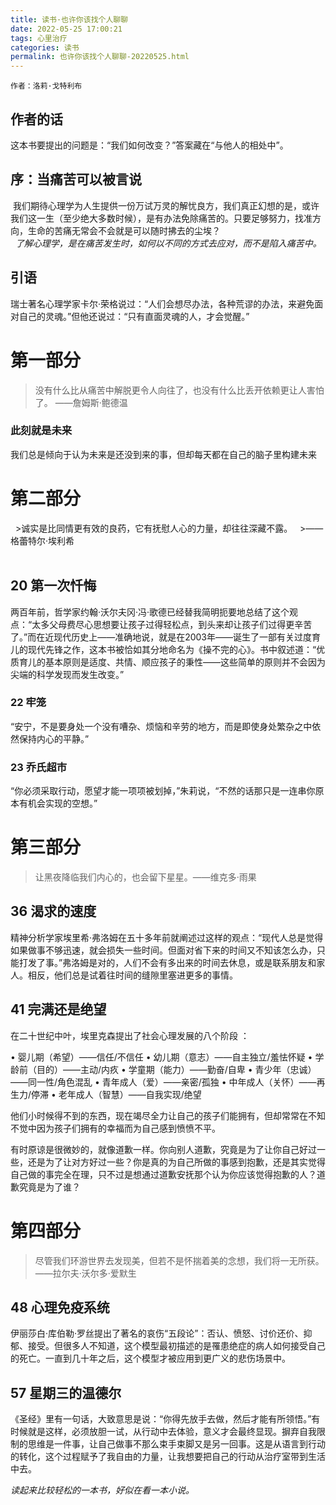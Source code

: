 ```yaml
---
title: 读书·也许你该找个人聊聊
date: 2022-05-25 17:00:21
tags: 心里治疗
categories: 读书
permalink: 也许你该找个人聊聊-20220525.html
---
```


```
作者：洛莉·戈特利布
```

## 作者的话  
  
这本书要提出的问题是：“我们如何改变？”答案藏在“与他人的相处中”。  
  
## 序：当痛苦可以被言说  
  
  
 我们期待心理学为人生提供一份万试万灵的解忧良方，我们真正幻想的是，或许我们这一生（至少绝大多数时候），是有办法免除痛苦的。只要足够努力，找准方向，生命的苦痛无常会不会就是可以随时拂去的尘埃？  
 
  *了解心理学，是在痛苦发生时，如何以不同的方式去应对，而不是陷入痛苦中。*

  
## 引语  
  
瑞士著名心理学家卡尔·荣格说过：“人们会想尽办法，各种荒谬的办法，来避免面对自己的灵魂。”但他还说过：“只有直面灵魂的人，才会觉醒。”  
  
# 第一部分  
  >没有什么比从痛苦中解脱更令人向往了，也没有什么比丢开依赖更让人害怕了。
  >——詹姆斯·鲍德温
  >

  
### 此刻就是未来  
  
我们总是倾向于认为未来是还没到来的事，但却每天都在自己的脑子里构建未来  
  
# 第二部分  
  
  >诚实是比同情更有效的良药，它有抚慰人心的力量，却往往深藏不露。
  >——格蕾特尔·埃利希  
  
  
## 20 第一次忏悔  
  
两百年前，哲学家约翰·沃尔夫冈·冯·歌德已经替我简明扼要地总结了这个观点：“太多父母费尽心思想要让孩子过得轻松点，到头来却让孩子们过得更辛苦了。”而在近现代历史上——准确地说，就是在2003年——诞生了一部有关过度育儿的现代先锋之作，这本书被恰如其分地命名为《操不完的心》。书中叙述道：“优质育儿的基本原则是适度、共情、顺应孩子的秉性——这些简单的原则并不会因为尖端的科学发现而发生改变。”  
  
### 22 牢笼  
  
“安宁，不是要身处一个没有嘈杂、烦恼和辛劳的地方，而是即使身处繁杂之中依然保持内心的平静。”  
  
### 23 乔氏超市  
  
“你必须采取行动，愿望才能一项项被划掉，”朱莉说，“不然的话那只是一连串你原本有机会实现的空想。”  
  
# 第三部分  
  >让黑夜降临我们内心的，也会留下星星。——维克多·雨果  
  
## 36 渴求的速度  
  
精神分析学家埃里希·弗洛姆在五十多年前就阐述过这样的观点：“现代人总是觉得如果做事不够迅速，就会损失一些时间。但面对省下来的时间又不知该怎么办，只能打发了事。”弗洛姆是对的，人们不会有多出来的时间去休息，或是联系朋友和家人。相反，他们总是试着往时间的缝隙里塞进更多的事情。  
  
  
## 41 完满还是绝望  
  
在二十世纪中叶，埃里克森提出了社会心理发展的八个阶段 ：
   
  
• 婴儿期（希望）——信任/不信任
• 幼儿期（意志）——自主独立/羞怯怀疑
• 学龄前（目的）——主动/内疚
• 学童期（能力）——勤奋/自卑
• 青少年（忠诚）——同一性/角色混乱
• 青年成人（爱）——亲密/孤独
• 中年成人（关怀）——再生力/停滞
• 老年成人（智慧）——自我实现/绝望  
  
他们小时候得不到的东西，现在竭尽全力让自己的孩子们能拥有，但却常常在不知不觉中因为孩子们拥有的幸福而为自己感到愤愤不平。  
  
有时原谅是很微妙的，就像道歉一样。你向别人道歉，究竟是为了让你自己好过一些，还是为了让对方好过一些？你是真的为自己所做的事感到抱歉，还是其实觉得自己做的事完全在理，只不过是想通过道歉安抚那个认为你应该觉得抱歉的人？道歉究竟是为了谁？  
  
# 第四部分  
  >尽管我们环游世界去发现美，但若不是怀揣着美的念想，我们将一无所获。——拉尔夫·沃尔多·爱默生 
  
## 48 心理免疫系统  
  
伊丽莎白·库伯勒·罗丝提出了著名的哀伤“五段论”：否认、愤怒、讨价还价、抑郁、接受。但很多人不知道，这个模型最初描述的是罹患绝症的病人如何接受自己的死亡。一直到几十年之后，这个模型才被应用到更广义的悲伤场景中。  
  
## 57 星期三的温德尔  
  
《圣经》里有一句话，大致意思是说：“你得先放手去做，然后才能有所领悟。”有时候就是这样，必须放胆一试，从行动中去体验，意义才会最终显现。摒弃自我限制的思维是一件事，让自己做事不那么束手束脚又是另一回事。这是从语言到行动的转化，这个过程赋予了我自由的力量，让我想要把自己的行动从治疗室带到生活中去。  


*读起来比较轻松的一本书，好似在看一本小说。*



